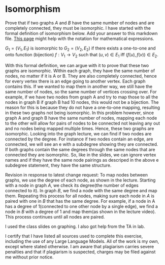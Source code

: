 # Isomorphism

Prove that if two graphs $A$ and $B$ have the same number of nodes and are
completely connected, they must be isomorphic. I have started with the formal
definition of isomorphism below. Add your answer to this markdown file. [This
page](https://docs.github.com/en/get-started/writing-on-github/working-with-advanced-formatting/writing-mathematical-expressions)
might help with the notation for mathematical expressions.

$G_1=(V_1 , E_1)$ is isomorphic to $G_2 = (V_2, E_2)$ if there exists a
one-to-one and onto function (bijection) $f: V_1 \rightarrow V_2$ such that $(u,v)
\in E_1$ iff $(f(u),f(v)) \in E_2$.

With this formal definition, we can argue with it to prove that these two graphs are isomorphic. Within each graph, they have the same number of nodes, no matter if it is A or B. They are also completely connected, hence for every vertex there is an edge going to another vertex. Each graph contains this. If we wanted to map them in another way, we still have the same number of nodes, so the same number of vertices crossing over. For example, if we have two nodes from graph A and try to map those to all the nodes in graph B if graph B had 10 nodes, this would not be a bijection. The reason for this is because they do not have a one-to-one mapping, resulting in these two graphs not being isomorphic. In this problem however, since graph A and graph B have the same number of nodes, mapping each node to the other will allow for pairs of nodes to be connected not leaving any out and no nodes being mapped multiple times. Hence, these two graphs are isomorphic. Looking into the graph lecture, we can find if two nodes are connected by the degree. For instance if two nodes contain an edge, are connected, we will see an e with a subdegree showing they are connected. If both graphs contain the same degrees through the same nodes that are connected they are isomorphic. So, like in the slides, we can ignore vertex names and if they have the same node pairings as descriped in the above e subdegree statement, they have the same structure. 

Revision in response to latest change request: 
To map nodes between graphs, we use the degree of each node, as shown in the lecture. Starting with a node in graph $A$, we check its degree(the number of edges connected to it). In graph $B$, we find a node with the same degree and map them. Repeating this process for all nodes, making sure each node in $A$ is paired with one in $B$ that has the same degree. For example, if a node in A has a degree of 1(connected to one other node by a single edge), we find a node in $B$ with a degree of 1 and map them(as shown in the lecture video). This process continues until all nodes are paired.

I used the class slides on graphing. I also got help from the TA in lab.

I certify that I have listed all sources used to complete this exercise, including the use of any Large Language Models. All of the work is my own, except where stated otherwise. I am aware that plagiarism carries severe penalties and that if plagiarism is suspected, charges may be filed against me without prior notice.
